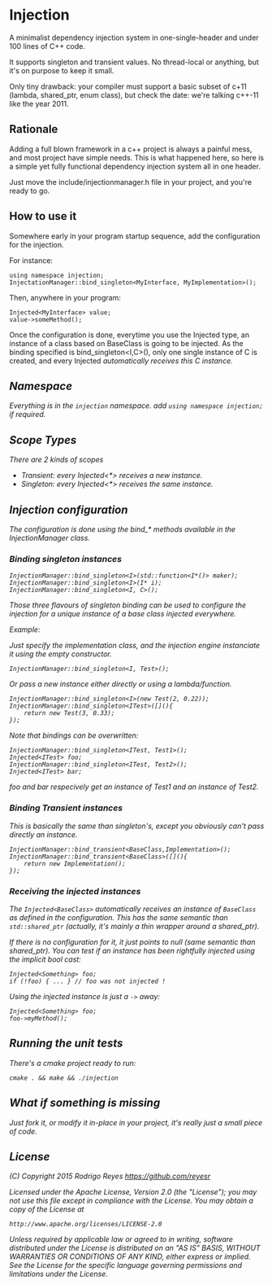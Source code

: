 # Injection

A minimalist dependency injection system in one-single-header and under 100 lines of C++ code.

It supports singleton and transient values. No thread-local or anything, but it's on purpose to keep it small.

Only tiny drawback: your compiler must support a basic subset of c+11 (lambda, shared_ptr, enum class), but check the date: we're talking c++-11 like the year 2011.

## Rationale

Adding a full blown framework in a c++ project is always a painful mess, and most project have simple needs. This is what happened here, so here is a simple yet fully functional dependency injection system all in one header.

Just move the include/injectionmanager.h file in your project, and you're ready to go.

## How to use it

Somewhere early in your program startup sequence, add the configuration for the injection.

For instance:

    using namespace injection;
    InjectationManager::bind_singleton<MyInterface, MyImplementation>();

Then, anywhere in your program:

    Injected<MyInterface> value;
    value->someMethod();

Once the configuration is done, everytime you use the Injected<BaseClass> type, an instance of a class based on BaseClass is going to be injected. As the binding specified is bind_singleton<I,C>(), only one single instance of C is created, and every Injected<I> automatically receives this C instance.

## Namespace

Everything is in the `injection` namespace. add `using namespace injection;` if required.

## Scope Types

There are 2 kinds of scopes

- Transient: every Injected<*> receives a new instance.
- Singleton: every Injected<*> receives the same instance.

## Injection configuration

The configuration is done using the bind_* methods available in the InjectionManager class.

### Binding singleton instances

    InjectionManager::bind_singleton<I>(std::function<I*()> maker);
    InjectionManager::bind_singleton<I>(I* i);
    InjectionManager::bind_singleton<I, C>();

Those three flavours of singleton binding can be used to configure the injection for a unique instance of a base class injected everywhere.

Example:

Just specify the implementation class, and the injection engine instanciate it using the empty constructor.

    InjectionManager::bind_singleton<I, Test>();

Or pass a new instance either directly or using a lambda/function.

    InjectionManager::bind_singleton<I>(new Test(2, 0.22));
    InjectionManager::bind_singleton<ITest>([](){
        return new Test(3, 0.33);
    });


Note that bindings can be overwritten:

    InjectionManager::bind_singleton<ITest, Test1>();
    Injected<ITest> foo;
    InjectionManager::bind_singleton<ITest, Test2>();
    Injected<ITest> bar;

foo and bar respecively get an instance of Test1 and an instance of Test2.

### Binding Transient instances

This is basically the same than singleton's, except you obviously can't pass directly an instance.

    InjectionManager::bind_transient<BaseClass,Implementation>();
    InjectionManager::bind_transient<BaseClass>([](){
        return new Implementation();
    });

### Receiving the injected instances

The `Injected<BaseClass>` automatically receives an instance of `BaseClass` as defined in the configuration. This has the same semantic than `std::shared_ptr` (actually, it's mainly a thin wrapper around a shared_ptr).

If there is no configuration for it, it just points to null (same semantic than shared_ptr). You can test if an instance has been rightfully injected using the implicit bool cast:

    Injected<Something> foo;
    if (!foo) { ... } // foo was not injected !

Using the injected instance is just a `->` away:

    Injected<Something> foo;
    foo->myMethod();


## Running the unit tests

There's a cmake project ready to run:

    cmake . && make && ./injection

## What if something is missing

Just fork it, or modify it in-place in your project, it's really just a small piece of code.

## License

(C) Copyright 2015 Rodrigo Reyes https://github.com/reyesr

Licensed under the Apache License, Version 2.0 (the "License");
you may not use this file except in compliance with the License.
You may obtain a copy of the License at

    http://www.apache.org/licenses/LICENSE-2.0

Unless required by applicable law or agreed to in writing, software
distributed under the License is distributed on an "AS IS" BASIS,
WITHOUT WARRANTIES OR CONDITIONS OF ANY KIND, either express or implied.
See the License for the specific language governing permissions and
limitations under the License.
